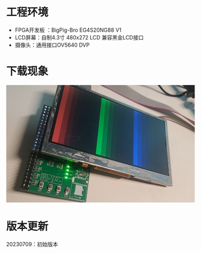 # 工程环境

+ FPGA开发板 ：BigPig-Bro EG4S20NG88 V1
+ LCD屏幕：自制4.3寸 480x272 LCD 兼容黑金LCD接口
+ 摄像头：通用接口OV5640 DVP



# 下载现象

![Finish](Finish.png)



# 版本更新

20230709：初始版本
